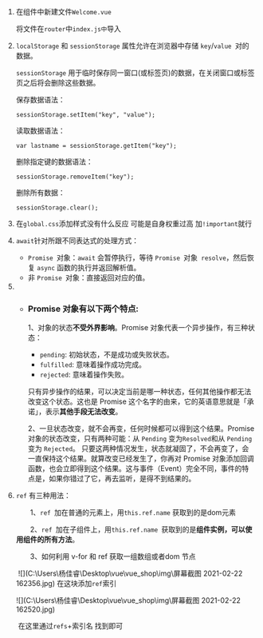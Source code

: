 1. 在组件中新建文件`Welcome.vue`

   将文件在`router`中`index.js中`导入

2. `localStorage` 和 `sessionStorage` 属性允许在浏览器中存储 `key`/`value `对的数据。

   `sessionStorage` 用于临时保存同一窗口(或标签页)的数据，在关闭窗口或标签页之后将会删除这些数据。

   保存数据语法：

   ```vue
   sessionStorage.setItem("key", "value");
   ```

   读取数据语法：

   ```
   var lastname = sessionStorage.getItem("key");
   ```

   删除指定键的数据语法：

   ```
   sessionStorage.removeItem("key");
   ```

   删除所有数据：

   ```
   sessionStorage.clear();
   ```

3. 在`global.css`添加样式没有什么反应 可能是自身权重过高 加`!important`就行

4. `await`针对所跟不同表达式的处理方式：
   - `Promise `对象：`await` 会暂停执行，等待 `Promise `对象` resolve`，然后恢复 `async` 函数的执行并返回解析值。
   - 非 `Promise `对象：直接返回对应的值。

5. - ### Promise 对象有以下两个特点:

     1、对象的状态**不受外界影响**。Promise 对象代表一个异步操作，有三种状态：

     - `pending`: 初始状态，不是成功或失败状态。
     - `fulfilled`: 意味着操作成功完成。
     - `rejected`: 意味着操作失败。

     只有异步操作的结果，可以决定当前是哪一种状态，任何其他操作都无法改变这个状态。这也是 Promise 这个名字的由来，它的英语意思就是「承诺」，表示**其他手段无法改变**。

     

     2、一旦状态改变，就不会再变，任何时候都可以得到这个结果。Promise 对象的状态改变，只有两种可能：从 `Pending` 变为` Resolved `和从 `Pending `变为 `Rejected`。   只要这两种情况发生，状态就凝固了，不会再变了，会一直保持这个结果。就算改变已经发生了，你再对 Promise 对象添加回调函数，也会立即得到这个结果。这与事件（Event）完全不同，事件的特点是，如果你错过了它，再去监听，是得不到结果的。

6. `ref` 有三种用法：

   　　1、`ref `加在普通的元素上，用`this.ref.name` 获取到的是dom元素

   　　2、`ref `加在子组件上，用`this.ref.name `获取到的是**组件实例，可以使用组件的所有方法**。

   　　3、如何利用 v-for 和 ref 获取一组数组或者dom 节点

   ​		![](C:\Users\杨佳睿\Desktop\vue\vue_shop\img\屏幕截图 2021-02-22 162356.jpg)	在这块添加`ref`索引

   ![](C:\Users\杨佳睿\Desktop\vue\vue_shop\img\屏幕截图 2021-02-22 162520.jpg)

   ​	在这里通过`refs`+索引名 找到即可